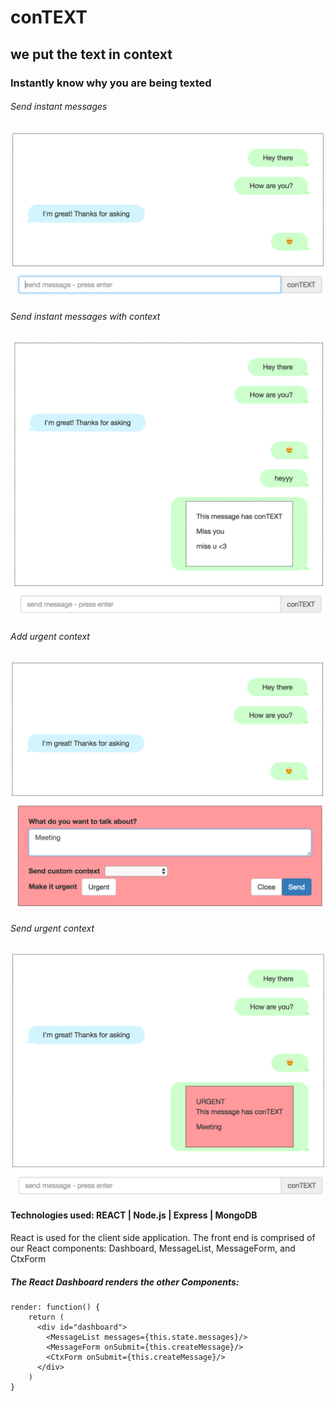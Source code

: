 # conTEXT

## we put the text in context

### Instantly know why you are being texted

###### Send instant messages
![Alt text](./img/message_list.png?raw=true "Optional Title")

###### Send instant messages with context
![Alt text](./img/send_plain_context.png?raw=true "Optional Title")

###### Add urgent context
![Alt text](./img/add_context.png?raw=true "Optional Title")

###### Send urgent context
![Alt text](./img/send_urgent_context.png?raw=true "Optional Title")


#### Technologies used: REACT | Node.js | Express | MongoDB

React is used for the client side application. The front end is
comprised of our React components: Dashboard, MessageList,
MessageForm, and CtxForm

##### The React Dashboard renders the other Components:

	render: function() {
	    return (
	      <div id="dashboard">
	        <MessageList messages={this.state.messages}/>
	        <MessageForm onSubmit={this.createMessage}/>
	        <CtxForm onSubmit={this.createMessage}/>
	      </div>
	    )
  	}
